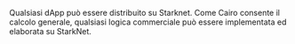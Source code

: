 Qualsiasi dApp può essere distribuito su Starknet. Come Cairo consente il calcolo generale, qualsiasi logica commerciale può essere implementata ed elaborata su StarkNet.